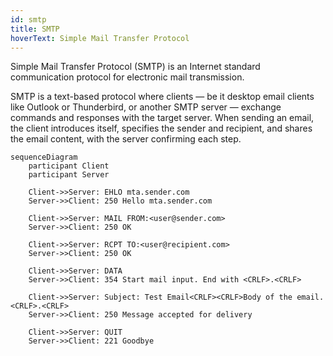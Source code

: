 ```yaml
---
id: smtp
title: SMTP
hoverText: Simple Mail Transfer Protocol
---
```


Simple Mail Transfer Protocol (SMTP) is an Internet standard communication protocol for electronic mail transmission.

SMTP is a text-based protocol where clients — be it desktop email clients like Outlook or Thunderbird, or another SMTP server — exchange commands and responses with the target server. When sending an email, the client introduces itself, specifies the sender and recipient, and shares the email content, with the server confirming each step.

```mermaid
sequenceDiagram
    participant Client
    participant Server

    Client->>Server: EHLO mta.sender.com
    Server->>Client: 250 Hello mta.sender.com

    Client->>Server: MAIL FROM:<user@sender.com>
    Server->>Client: 250 OK

    Client->>Server: RCPT TO:<user@recipient.com>
    Server->>Client: 250 OK

    Client->>Server: DATA
    Server->>Client: 354 Start mail input. End with <CRLF>.<CRLF>

    Client->>Server: Subject: Test Email<CRLF><CRLF>Body of the email.<CRLF>.<CRLF>
    Server->>Client: 250 Message accepted for delivery

    Client->>Server: QUIT
    Server->>Client: 221 Goodbye
```
